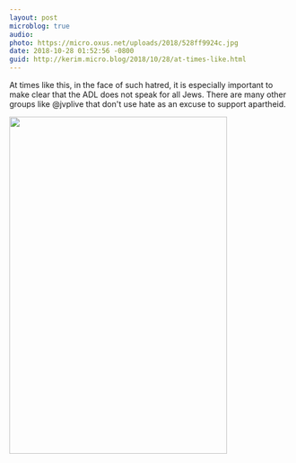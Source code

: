 ```yaml
---
layout: post
microblog: true
audio: 
photo: https://micro.oxus.net/uploads/2018/528ff9924c.jpg
date: 2018-10-28 01:52:56 -0800
guid: http://kerim.micro.blog/2018/10/28/at-times-like.html
---
```

At times like this, in the face of such hatred, it is especially important to make clear that the ADL does not speak for all Jews. There are many other groups like @jvplive that don't use hate as an excuse to support apartheid. 

<img src="https://micro.oxus.net/uploads/2018/528ff9924c.jpg" width="388" height="600" />
